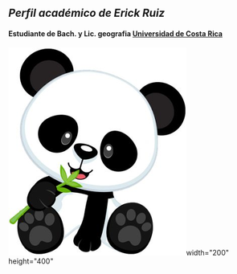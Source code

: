 ## ***Perfil académico de Erick Ruiz***  

#### Estudiante de Bach. y Lic. geografia [Universidad de Costa Rica](https://www.ucr.ac.cr/)     


![](Oso_panda.jpg)width="200" height="400"